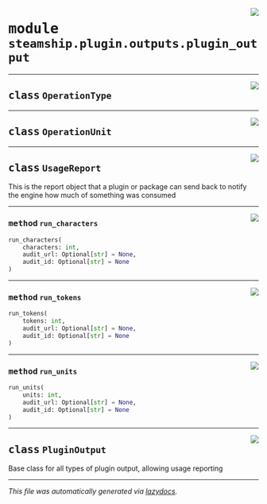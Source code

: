 <!-- markdownlint-disable -->

<a href="https://github.com/steamship-core/python-client/tree/main/src/steamship/plugin/outputs/plugin_output.py#L0"><img align="right" style="float:right;" src="https://img.shields.io/badge/-source-cccccc?style=flat-square"></a>

# <kbd>module</kbd> `steamship.plugin.outputs.plugin_output`






---

<a href="https://github.com/steamship-core/python-client/tree/main/src/steamship/plugin/outputs/plugin_output.py#L7"><img align="right" style="float:right;" src="https://img.shields.io/badge/-source-cccccc?style=flat-square"></a>

## <kbd>class</kbd> `OperationType`








---

<a href="https://github.com/steamship-core/python-client/tree/main/src/steamship/plugin/outputs/plugin_output.py#L16"><img align="right" style="float:right;" src="https://img.shields.io/badge/-source-cccccc?style=flat-square"></a>

## <kbd>class</kbd> `OperationUnit`








---

<a href="https://github.com/steamship-core/python-client/tree/main/src/steamship/plugin/outputs/plugin_output.py#L26"><img align="right" style="float:right;" src="https://img.shields.io/badge/-source-cccccc?style=flat-square"></a>

## <kbd>class</kbd> `UsageReport`
This is the report object that a plugin or package can send back to notify the engine how much of something was consumed 




---

<a href="https://github.com/steamship-core/python-client/tree/main/src/steamship/plugin/outputs/plugin_output.py#L64"><img align="right" style="float:right;" src="https://img.shields.io/badge/-source-cccccc?style=flat-square"></a>

### <kbd>method</kbd> `run_characters`

```python
run_characters(
    characters: int,
    audit_url: Optional[str] = None,
    audit_id: Optional[str] = None
)
```





---

<a href="https://github.com/steamship-core/python-client/tree/main/src/steamship/plugin/outputs/plugin_output.py#L44"><img align="right" style="float:right;" src="https://img.shields.io/badge/-source-cccccc?style=flat-square"></a>

### <kbd>method</kbd> `run_tokens`

```python
run_tokens(
    tokens: int,
    audit_url: Optional[str] = None,
    audit_id: Optional[str] = None
)
```





---

<a href="https://github.com/steamship-core/python-client/tree/main/src/steamship/plugin/outputs/plugin_output.py#L54"><img align="right" style="float:right;" src="https://img.shields.io/badge/-source-cccccc?style=flat-square"></a>

### <kbd>method</kbd> `run_units`

```python
run_units(
    units: int,
    audit_url: Optional[str] = None,
    audit_id: Optional[str] = None
)
```






---

<a href="https://github.com/steamship-core/python-client/tree/main/src/steamship/plugin/outputs/plugin_output.py#L77"><img align="right" style="float:right;" src="https://img.shields.io/badge/-source-cccccc?style=flat-square"></a>

## <kbd>class</kbd> `PluginOutput`
Base class for all types of plugin output, allowing usage reporting 







---

_This file was automatically generated via [lazydocs](https://github.com/ml-tooling/lazydocs)._
